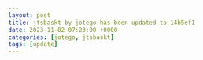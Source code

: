 ```yaml
---
layout: post
title: jtsbaskt by jotego has been updated to 14b5ef1
date: 2023-11-02 07:23:00 +0000
categories: [jotego, jtsbaskt]
tags: [update]
---
```



